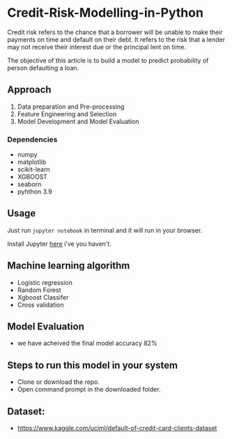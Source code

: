 # Credit-Risk-Modelling-in-Python
Credit risk refers to the chance that a borrower will be unable to make their payments on time and default on their debt. It refers to the risk that a lender may not receive their interest due or the principal lent on time.

The objective of this article is to build a model to predict probability of person defaulting a loan.

## Approach
 1. Data preparation and Pre-processing
 2. Feature Engineering and Selection
 3. Model Development and Model Evaluation

### Dependencies
 
* numpy
* matplotlib
* scikit-learn
* XGBOOST
* seaborn
* pyhthon 3.9

## Usage

Just run `jupyter notebook` in terminal and it will run in your browser.

Install Jupyter [here](http://jupyter.readthedocs.io/en/latest/install.html) i've you haven't.

## Machine learning algorithm
- Logistic regression
- Random Forest
- Xgboost Classifer
- Cross validation

## Model Evaluation
- we have acheived the final model accuracy 82%

## Steps to run this model in your system 
- Clone or download the repo.
- Open command prompt in the downloaded folder.

## Dataset:
- https://www.kaggle.com/uciml/default-of-credit-card-clients-dataset

